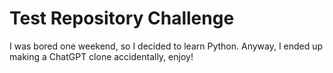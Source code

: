 # Test Repository Challenge

I was bored one weekend, so I decided to learn Python. Anyway, I ended up making a ChatGPT clone accidentally, enjoy!
